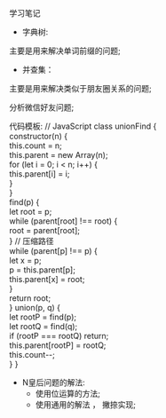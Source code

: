 <!--
 * @Author: your name
 * @Date: 2021-02-01 23:17:41
 * @LastEditTime: 2021-03-28 11:13:58
 * @LastEditors: Please set LastEditors
 * @Description: In User Settings Edit
 * @FilePath: \algorithm024\Week_08\README.md
-->
学习笔记

- 字典树:

主要是用来解决单词前缀的问题;


- 并查集：

主要是用来解决类似于朋友圈关系的问题;

分析微信好友问题;

代码模板:
// JavaScript
class unionFind {  
    constructor(n) {    
        this.count = n;    
        this.parent = new Array(n);    
        for (let i = 0; i < n; i++) {      
            this.parent[i] = i;    
            }  
        }  
        find(p) {    
            let root = p;    
            while (parent[root] !== root) {      
                root = parent[root];    
            }    // 压缩路径    
            while (parent[p] !== p) {      
                let x = p;      
                p = this.parent[p];      
                this.parent[x] = root;    
            }    
            return root;  
        }  union(p, q) {    
            let rootP = find(p);    
            let rootQ = find(q);    
            if (rootP === rootQ) return;    
            this.parent[rootP] = rootQ;    
            this.count--;  
        }
    }
- N皇后问题的解法:
    - 使用位运算的方法;
    - 使用通用的解法 ， 撇捺实现;